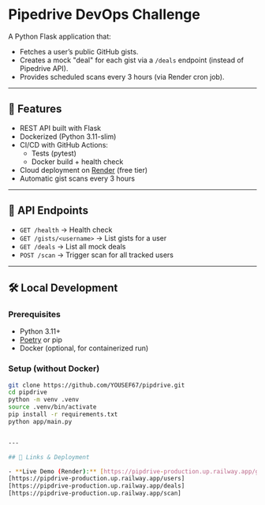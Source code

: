 # Pipedrive DevOps Challenge

A Python Flask application that:
- Fetches a user’s public GitHub gists.
- Creates a mock "deal" for each gist via a `/deals` endpoint (instead of Pipedrive API).
- Provides scheduled scans every 3 hours (via Render cron job).

---

## 🚀 Features
- REST API built with Flask
- Dockerized (Python 3.11-slim)
- CI/CD with GitHub Actions:
  - Tests (pytest)
  - Docker build + health check
- Cloud deployment on [Render](https://render.com) (free tier)
- Automatic gist scans every 3 hours

---

## 📂 API Endpoints
- `GET /health` → Health check
- `GET /gists/<username>` → List gists for a user
- `GET /deals` → List all mock deals
- `POST /scan` → Trigger scan for all tracked users 

---

## 🛠️ Local Development

### Prerequisites
- Python 3.11+
- [Poetry](https://python-poetry.org/) or pip
- Docker (optional, for containerized run)

### Setup (without Docker)
```bash
git clone https://github.com/YOUSEF67/pipdrive.git
cd pipdrive
python -m venv .venv
source .venv/bin/activate
pip install -r requirements.txt
python app/main.py


---

## 🔗 Links & Deployment

- **Live Demo (Render):** [https://pipdrive-production.up.railway.app/gists/{username}]
[https://pipdrive-production.up.railway.app/users]
[https://pipdrive-production.up.railway.app/deals]
[https://pipdrive-production.up.railway.app/scan]


